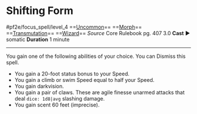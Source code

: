 # Shifting Form
#pf2e/focus_spell/level_4
==[Uncommon](rules/traits/uncommon.md)== ==[Morph](rules/traits/morph.md)== ==[Transmutation](rules/traits/transmutation.md)== ==[Wizard](rules/traits/wizard.md)==
*Source* Core Rulebook pg. 407 3.0
**Cast** ► somatic
**Duration** 1 minute

---
You gain one of the following abilities of your choice. You can Dismiss this spell.
- You gain a 20-foot status bonus to your Speed.
- You gain a climb or swim Speed equal to half your Speed.
- You gain darkvision.
- You gain a pair of claws. These are agile finesse unarmed attacks that deal `dice: 1d8|avg` slashing damage.
- You gain scent 60 feet (imprecise).